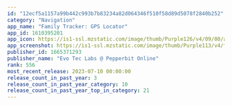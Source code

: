 ```yaml
---
id: "12ecf5a1157a99b442c993b7b83234a82d064346f510f58d89d5078f2840b252"
category: "Navigation"
app_name: "Family Tracker: GPS Locator"
app_id: 1610395201
app_icon: https://is1-ssl.mzstatic.com/image/thumb/Purple126/v4/09/00/ac/0900acba-0bb4-027e-46e9-524f75c98c9b/AppIcon-1x_U007ephone-0-85-220.png/1024x1024bb.png
app_screenshot: https://is1-ssl.mzstatic.com/image/thumb/Purple113/v4/f7/ee/36/f7ee3687-4d6a-fa2c-f5fb-ead1b97a0422/edea189e-c5d6-4086-a60a-b05502311d1a_Slice_1.png/1284x2778bb.png
publisher_id: 1665371293
publisher_name: "Evo Tec Labs @ Pepperbit Online"
rank: 556
most_recent_release: 2023-07-10 00:00:00
release_count_in_past_year: 3
release_count_in_past_year_category: 10
release_count_in_past_year_top_in_category: 21
---
```

